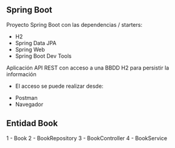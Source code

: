 ## Spring Boot

Proyecto Spring Boot con las dependencias / starters:
 
* H2
 * Spring Data JPA
 * Spring Web
 * Spring Boot Dev Tools

Aplicación API REST con acceso a una BBDD H2 para persistir la información

 * El acceso se puede realizar desde:
 - Postman
 - Navegador


## Entidad Book

1 - Book
2 - BookRepository
3 - BookController
4 - BookService